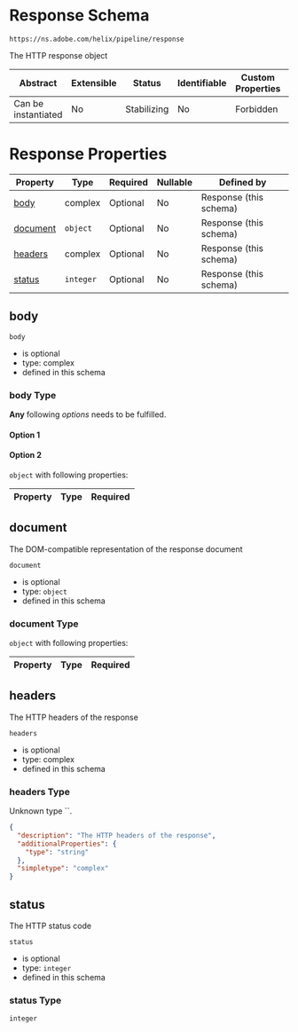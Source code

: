 
# Response Schema

```
https://ns.adobe.com/helix/pipeline/response
```

The HTTP response object

| Abstract | Extensible | Status | Identifiable | Custom Properties | Additional Properties | Defined In |
|----------|------------|--------|--------------|-------------------|-----------------------|------------|
| Can be instantiated | No | Stabilizing | No | Forbidden | Forbidden | [response.schema.json](response.schema.json) |

# Response Properties

| Property | Type | Required | Nullable | Defined by |
|----------|------|----------|----------|------------|
| [body](#body) | complex | Optional  | No | Response (this schema) |
| [document](#document) | `object` | Optional  | No | Response (this schema) |
| [headers](#headers) | complex | Optional  | No | Response (this schema) |
| [status](#status) | `integer` | Optional  | No | Response (this schema) |

## body


`body`

* is optional
* type: complex
* defined in this schema

### body Type


**Any** following *options* needs to be fulfilled.


#### Option 1



#### Option 2


`object` with following properties:


| Property | Type | Required |
|----------|------|----------|







## document

The DOM-compatible representation of the response document

`document`

* is optional
* type: `object`
* defined in this schema

### document Type


`object` with following properties:


| Property | Type | Required |
|----------|------|----------|






## headers

The HTTP headers of the response

`headers`

* is optional
* type: complex
* defined in this schema

### headers Type

Unknown type ``.

```json
{
  "description": "The HTTP headers of the response",
  "additionalProperties": {
    "type": "string"
  },
  "simpletype": "complex"
}
```





## status

The HTTP status code

`status`

* is optional
* type: `integer`
* defined in this schema

### status Type


`integer`






